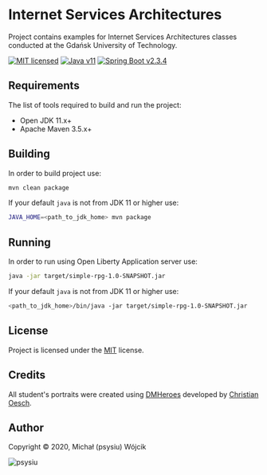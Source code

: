 # Internet Services Architectures

Project contains examples for Internet Services Architectures classes conducted at the Gdańsk University of Technology.

[![MIT licensed][shield-mit]](LICENSE)
[![Java v11][shield-java]](https://openjdk.java.net/projects/jdk/11/)
[![Spring Boot v2.3.4][shield-spring-boot]](https://spring.io/projects/spring-boot)

## Requirements

The list of tools required to build and run the project:

* Open JDK 11.x+
* Apache Maven 3.5.x+

## Building

In order to build project use:

```bash
mvn clean package
```

If your default `java` is not from JDK 11 or higher use:

```bash
JAVA_HOME=<path_to_jdk_home> mvn package
```

## Running

In order to run using Open Liberty Application server use:

```bash
java -jar target/simple-rpg-1.0-SNAPSHOT.jar
```

If your default `java` is not from JDK 11 or higher use:

```bash
<path_to_jdk_home>/bin/java -jar target/simple-rpg-1.0-SNAPSHOT.jar
```

## License

Project is licensed under the [MIT](LICENSE) license.  

## Credits

All student's portraits were created using [DMHeroes](http://dmheroes.com/) developed by
[Christian Oesch](https://twitter.com/ChristianOesch).

## Author

Copyright &copy; 2020, Michał (psysiu) Wójcik

![psysiu][gravatar-psysiu]

[shield-mit]: https://img.shields.io/badge/license-MIT-blue.svg
[shield-java]: https://img.shields.io/badge/Java-11-blue.svg
[shield-spring-boot]: https://img.shields.io/badge/Spring_Boot-2.3.4-blue.svg
[gravatar-psysiu]: https://s.gravatar.com/avatar/b61b36a5b97ca33e9d11d122c143b9f0

